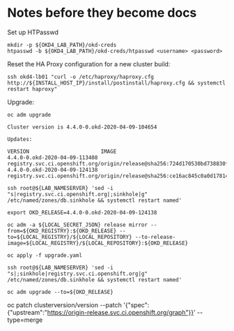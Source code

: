 # Notes before they become docs

Set up HTPasswd

    mkdir -p ${OKD4_LAB_PATH}/okd-creds
    htpasswd -b ${OKD4_LAB_PATH}/okd-creds/htpasswd <username> <password>

Reset the HA Proxy configuration for a new cluster build:

    ssh okd4-lb01 "curl -o /etc/haproxy/haproxy.cfg http://${INSTALL_HOST_IP}/install/postinstall/haproxy.cfg && systemctl restart haproxy"

Upgrade:

    oc adm upgrade 

    Cluster version is 4.4.0-0.okd-2020-04-09-104654

    Updates:

    VERSION                       IMAGE
    4.4.0-0.okd-2020-04-09-113408 registry.svc.ci.openshift.org/origin/release@sha256:724d170530bd738830f0ba370e74d94a22fc70cf1c017b1d1447d39ae7c3cf4f
    4.4.0-0.okd-2020-04-09-124138 registry.svc.ci.openshift.org/origin/release@sha256:ce16ac845c0a0d178149553a51214367f63860aea71c0337f25556f25e5b8bb3

    ssh root@${LAB_NAMESERVER} 'sed -i "s|registry.svc.ci.openshift.org|;sinkhole|g" /etc/named/zones/db.sinkhole && systemctl restart named'

    export OKD_RELEASE=4.4.0-0.okd-2020-04-09-124138

    oc adm -a ${LOCAL_SECRET_JSON} release mirror --from=${OKD_REGISTRY}:${OKD_RELEASE} --to=${LOCAL_REGISTRY}/${LOCAL_REPOSITORY} --to-release-image=${LOCAL_REGISTRY}/${LOCAL_REPOSITORY}:${OKD_RELEASE}

    oc apply -f upgrade.yaml

    ssh root@${LAB_NAMESERVER} 'sed -i "s|;sinkhole|registry.svc.ci.openshift.org|g" /etc/named/zones/db.sinkhole && systemctl restart named'

    oc adm upgrade --to=${OKD_RELEASE}


oc patch clusterversion/version --patch '{"spec":{"upstream":"https://origin-release.svc.ci.openshift.org/graph"}}' --type=merge
